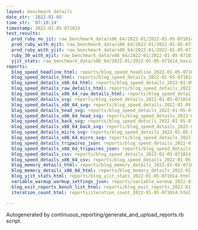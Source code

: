 ```yaml
---
layout: benchmark_details
date_str: '2022-01-05'
time_str: '07:10:14'
timestamp: 2022-01-05-071014
test_results:
  prod_ruby_no_jit: raw_benchmark_data/x86_64/2022-01/2022-01-05-071014_basic_benchmark_prod_ruby_no_jit.json
  prod_ruby_with_mjit: raw_benchmark_data/x86_64/2022-01/2022-01-05-071014_basic_benchmark_prod_ruby_with_mjit.json
  prod_ruby_with_yjit: raw_benchmark_data/x86_64/2022-01/2022-01-05-071014_basic_benchmark_prod_ruby_with_yjit.json
  ruby_30_with_mjit: raw_benchmark_data/x86_64/2022-01/2022-01-05-071014_basic_benchmark_ruby_30_with_mjit.json
  yjit_stats: raw_benchmark_data/x86_64/2022-01/2022-01-05-071014_basic_benchmark_yjit_stats.json
reports:
  blog_speed_headline_html: reports/blog_speed_headline_2022-01-05-071014.html
  blog_speed_details_html: reports/blog_speed_details_2022-01-05-071014.html
  blog_speed_details_x86_64_html: reports/blog_speed_details_2022-01-05-071014.x86_64.html
  blog_speed_details_raw_details_html: reports/blog_speed_details_2022-01-05-071014.raw_details.html
  blog_speed_details_x86_64_raw_details_html: reports/blog_speed_details_2022-01-05-071014.x86_64.raw_details.html
  blog_speed_details_svg: reports/blog_speed_details_2022-01-05-071014.svg
  blog_speed_details_x86_64_svg: reports/blog_speed_details_2022-01-05-071014.x86_64.svg
  blog_speed_details_head_svg: reports/blog_speed_details_2022-01-05-071014.head.svg
  blog_speed_details_x86_64_head_svg: reports/blog_speed_details_2022-01-05-071014.x86_64.head.svg
  blog_speed_details_back_svg: reports/blog_speed_details_2022-01-05-071014.back.svg
  blog_speed_details_x86_64_back_svg: reports/blog_speed_details_2022-01-05-071014.x86_64.back.svg
  blog_speed_details_micro_svg: reports/blog_speed_details_2022-01-05-071014.micro.svg
  blog_speed_details_x86_64_micro_svg: reports/blog_speed_details_2022-01-05-071014.x86_64.micro.svg
  blog_speed_details_tripwires_json: reports/blog_speed_details_2022-01-05-071014.tripwires.json
  blog_speed_details_x86_64_tripwires_json: reports/blog_speed_details_2022-01-05-071014.x86_64.tripwires.json
  blog_speed_details_csv: reports/blog_speed_details_2022-01-05-071014.csv
  blog_speed_details_x86_64_csv: reports/blog_speed_details_2022-01-05-071014.x86_64.csv
  blog_memory_details_html: reports/blog_memory_details_2022-01-05-071014.html
  blog_memory_details_x86_64_html: reports/blog_memory_details_2022-01-05-071014.x86_64.html
  blog_yjit_stats_html: reports/blog_yjit_stats_2022-01-05-071014.html
  variable_warmup_warmup_settings_json: reports/variable_warmup_2022-01-05-071014.warmup_settings.json
  blog_exit_reports_bench_list_html: reports/blog_exit_reports_2022-01-05-071014.bench_list.html
  iteration_count_html: reports/iteration_count_2022-01-05-071014.html

---
```

Autogenerated by continuous_reporting/generate_and_upload_reports.rb script.
